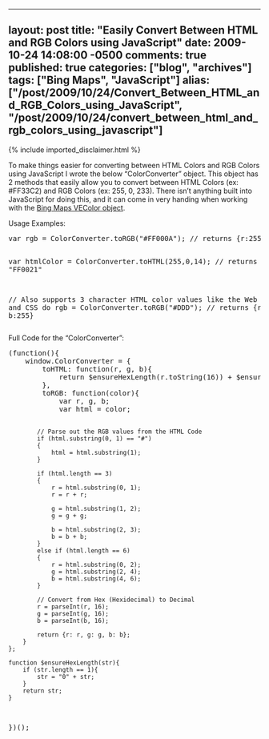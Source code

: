  ---
  layout: post
  title: "Easily Convert Between HTML and RGB Colors using JavaScript"
  date: 2009-10-24 14:08:00 -0500
  comments: true
  published: true
  categories: ["blog", "archives"]
  tags: ["Bing Maps", "JavaScript"]
  alias: ["/post/2009/10/24/Convert_Between_HTML_and_RGB_Colors_using_JavaScript", "/post/2009/10/24/convert_between_html_and_rgb_colors_using_javascript"]
  ---
<!-- more -->
{% include imported_disclaimer.html %}
<p>To make things easier for converting between HTML Colors and RGB Colors using JavaScript I wrote the below &ldquo;ColorConverter&rdquo; object. This object has 2 methods that easily allow you to convert between HTML Colors (ex: #FF33C2) and RGB Colors (ex: 255, 0, 233). There isn&rsquo;t anything built into JavaScript for doing this, and it can come in very handing when working with the <a href="http://msdn.microsoft.com/en-us/library/bb412453.aspx" target="_blank">Bing Maps VEColor object</a>.</p>
<p>Usage Examples:</p>
<pre class="brush: js; first-line: 1; tab-size: 4; toolbar: false; ">var rgb = ColorConverter.toRGB("#FF000A"); // returns {r:255, g:0, b:10}

var htmlColor = ColorConverter.toHTML(255,0,14); // returns "FF0021"

// Also supports 3 character HTML color values like the Web Browsers and CSS do
rgb = ColorConverter.toRGB("#DDD"); // returns {r:255, g:255, b:255}</pre>
<p>Full Code for the &ldquo;ColorConverter&rdquo;:</p>
<pre class="brush: js; first-line: 1; tab-size: 4; toolbar: false; ">(function(){
    window.ColorConverter = {
        toHTML: function(r, g, b){
            return $ensureHexLength(r.toString(16)) + $ensureHexLength(g.toString(16)) + $ensureHexLength(b.toString(16));
        },
        toRGB: function(color){
            var r, g, b;
            var html = color;
            
            // Parse out the RGB values from the HTML Code
            if (html.substring(0, 1) == "#")
            {
                html = html.substring(1);
            }
            
            if (html.length == 3)
            {
                r = html.substring(0, 1);
                r = r + r;
                
                g = html.substring(1, 2);
                g = g + g;
                
                b = html.substring(2, 3);
                b = b + b;
            }
            else if (html.length == 6)
            {
                r = html.substring(0, 2);
                g = html.substring(2, 4);
                b = html.substring(4, 6);
            }
        
            // Convert from Hex (Hexidecimal) to Decimal
            r = parseInt(r, 16);
            g = parseInt(g, 16);
            b = parseInt(b, 16);
        
            return {r: r, g: g, b: b};
        }
    };
    
    function $ensureHexLength(str){
        if (str.length == 1){
            str = "0" + str;
        }
        return str;
    }
})();</pre>
